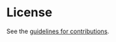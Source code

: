 # License

See the
[guidelines for contributions](https://github.com/kiranmak/draft-km-doc/blob/main/CONTRIBUTING.md).
